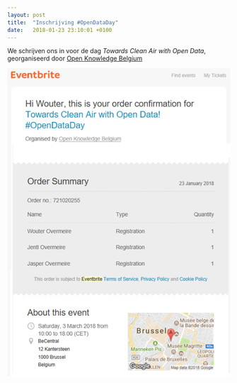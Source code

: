 ```yaml
---
layout: post
title:  "Inschrijving #OpenDataDay"
date:   2018-01-23 23:10:01 +0100
---
```


We schrijven ons in voor de dag *Towards Clean Air with Open Data*, georganiseerd door <a href="https://www.openknowledge.be/">Open Knowledge Belgium</a>

![afbeelding presentaties](/assets/20180123_inschrijving_opdendataday.png)
